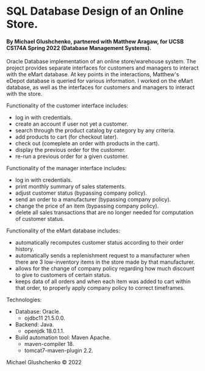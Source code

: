 # SQL Database Design of an Online Store.
#### By Michael Glushchenko, partnered with Matthew Aragaw, for UCSB CS174A Spring 2022 (Database Management Systems).

Oracle Database implementation of an online store/warehouse system. The project provides separate interfaces for customers and managers to interact with the eMart database. At key points in the interactions, Matthew's eDepot database is queried for various information. I worked on the eMart database, as well as the interfaces for customers and managers to interact with the store.<br />

Functionality of the customer interface includes:<br />
  - log in with credentials.
  - create an account if user not yet a customer.
  - search through the product catalog by category by any criteria.
  - add products to cart (for checkout later).
  - check out (comeplete an order with products in the cart).
  - display the previous order for the customer.
  - re-run a previous order for a given customer.

Functionality of the manager interface includes:<br />
  - log in with credentials.
  - print monthly summary of sales statements.
  - adjust customer status (bypassing company policy).
  - send an order to a manufacturer (bypassing company policy).
  - change the price of an item (bypassing company policy).
  - delete all sales transactions that are no longer needed for computation of customer status.

Functionality of the eMart database includes:<br />
  - automatically recomputes customer status according to their order history.
  - automatically sends a replenishment request to a manufacturer when there are 3 low-inventory items in the store made by that manufacturer.
  - allows for the change of company policy regarding how much discount to give to customers of certain status.
  - keeps data of all orders and when each item was added to cart within that order, to properly apply company policy to correct timeframes.

Technologies:
  - Database: Oracle.
    - ojdbc11 21.5.0.0.<br />
  - Backend: Java.
    - openjdk 18.0.1.1.<br />
  - Build automation tool: Maven Apache.
    - maven-compiler 18.
    - tomcat7-maven-plugin 2.2.

Michael Glushchenko &copy; 2022

